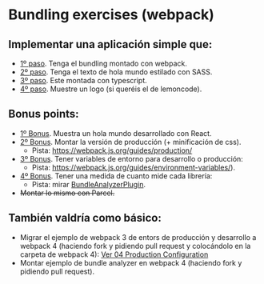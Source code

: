 # Bundling exercises (webpack)

## Implementar una aplicación simple que:
- [1º paso](https://github.com/aaronsglz/lemoncode/commit/b4e47642c56af1c9bc69ac9e5b280a8d7c5069a4#diff-4976f85fb28c3edbceb2f30af9ab41d0). Tenga el bundling montado con webpack.
- [2º paso](https://github.com/aaronsglz/lemoncode/commit/3aa9f8748304397bcbdb55ee1fc00fa07d3a294d#diff-4976f85fb28c3edbceb2f30af9ab41d0). Tenga el texto de hola mundo estilado con SASS.
- [3º paso](https://github.com/aaronsglz/lemoncode/commit/77ed197b39e74baf2bb84903f6b0decb167c1195#diff-4976f85fb28c3edbceb2f30af9ab41d0). Este montada con typescript.
- [4º paso](https://github.com/aaronsglz/lemoncode/commit/e870347d1bc18c76c6e041f54315c1cdc79208d8#diff-4976f85fb28c3edbceb2f30af9ab41d0). Muestre un logo (si queréis el de lemoncode).

## Bonus points:
- [1º Bonus](https://github.com/aaronsglz/lemoncode/commit/d7290ea61fdd8087ebdd4957165b535c475b6e9f#diff-4976f85fb28c3edbceb2f30af9ab41d0). Muestra un hola mundo desarrollado con React.
- [2º Bonus](https://github.com/aaronsglz/lemoncode/commit/74d4412fd6ee69769c77ead54bb00a91bcde46e9#diff-4976f85fb28c3edbceb2f30af9ab41d0). Montar la versión de producción (+ minificación de css).
    - Pista: https://webpack.js.org/guides/production/
- [3º Bonus](https://github.com/aaronsglz/lemoncode/commit/6537535ad6c2967b6c62a74c51a04269c5f84434#diff-4976f85fb28c3edbceb2f30af9ab41d0). Tener variables de entorno para desarrollo o producción:
    - Pista: https://webpack.js.org/guides/environment-variables/).
- [4º Bonus](https://github.com/aaronsglz/lemoncode/commit/54b293e330386b9c35e1c7ee19ea0553e29b0c46#diff-4976f85fb28c3edbceb2f30af9ab41d0). Tener una medida de cuanto mide cada librería:
    - Pista: mirar [BundleAnalyzerPlugin](https://www.npmjs.com/package/webpack-bundle-analyzer).
- ~~Montar lo mismo con Parcel.~~

## También valdría como básico:
- Migrar el ejemplo de webpack 3 de entors de producción y desarrollo a webpack 4 (haciendo fork y pidiendo pull request y colocándolo en la carpeta de webpack 4): 
[Ver 04 Production Configuration](https://github.com/Lemoncode/webpack-by-sample/tree/master/__older_versions/version%203/03%20Environments/04%20Production%20Configuration)
- Montar ejemplo de bundle analyzer en webpack 4 (haciendo fork y pidiendo pull request).

